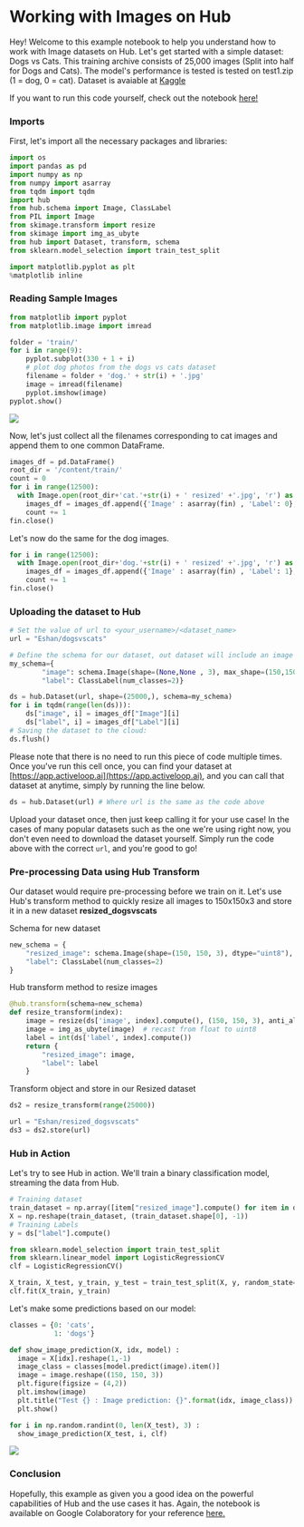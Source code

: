 # Working with Images on Hub
Hey! Welcome to this example notebook to help you understand how to work with Image datasets on Hub. Let's get started with a simple dataset: Dogs vs Cats. This training archive consists of 25,000 images (Split into half for Dogs and Cats). The model's performance is tested is tested on test1.zip (1 = dog, 0 = cat). 
Dataset is avaiable at [Kaggle](https://www.kaggle.com/c/dogs-vs-cats/overview)

If you want to run this code yourself, check out the notebook [here!](https://colab.research.google.com/drive/1hG9sjdgnpqQhXWAFqApXXRx5tqm-UuYY?usp=sharing)

### Imports
First, let's import all the necessary packages and libraries:
```py
import os
import pandas as pd
import numpy as np
from numpy import asarray
from tqdm import tqdm
import hub
from hub.schema import Image, ClassLabel
from PIL import Image
from skimage.transform import resize
from skimage import img_as_ubyte
from hub import Dataset, transform, schema
from sklearn.model_selection import train_test_split

import matplotlib.pyplot as plt
%matplotlib inline
```

### Reading Sample Images
```py
from matplotlib import pyplot
from matplotlib.image import imread

folder = 'train/'
for i in range(9):
	pyplot.subplot(330 + 1 + i)
    # plot dog photos from the dogs vs cats dataset
	filename = folder + 'dog.' + str(i) + '.jpg'
	image = imread(filename)
	pyplot.imshow(image)
pyplot.show()
```
![](/img/working_with_images1.png)


Now, let's just collect all the filenames corresponding to cat images and append them to one common DataFrame.
```py
images_df = pd.DataFrame()
root_dir = '/content/train/'
count = 0
for i in range(12500):
  with Image.open(root_dir+'cat.'+str(i) + ' resized' +'.jpg', 'r') as fin:
    images_df = images_df.append({'Image' : asarray(fin) , 'Label': 0}, ignore_index = True)
    count += 1
fin.close()
```
Let's now do the same for the dog images.
```py
for i in range(12500):
  with Image.open(root_dir+'dog.'+str(i) + ' resized' +'.jpg', 'r') as fin:
    images_df = images_df.append({'Image' : asarray(fin) , 'Label': 1}, ignore_index = True)
    count += 1
fin.close()
```


### Uploading the dataset to Hub
```py
# Set the value of url to <your_username>/<dataset_name>
url = "Eshan/dogsvscats"

# Define the schema for our dataset, out dataset will include an image with a corresponding label
my_schema={
        "image": schema.Image(shape=(None,None , 3), max_shape=(150,150,3), dtype="uint8"),
        "label": ClassLabel(num_classes=2)}

ds = hub.Dataset(url, shape=(25000,), schema=my_schema)
for i in tqdm(range(len(ds))):
    ds["image", i] = images_df["Image"][i]
    ds["label", i] = images_df["Label"][i]
# Saving the dataset to the cloud:
ds.flush()
```
Please note that there is no need to run this piece of code multiple times. Once you've run this cell once, you can find your dataset at [https://app.activeloop.ai](https://app.activeloop.ai), and you can call that dataset at anytime, simply by running the line below.
```py
ds = hub.Dataset(url) # Where url is the same as the code above
```
Upload your dataset once, then just keep calling it for your use case! In the cases of many popular datasets such as the one we're using right now, you don't even need to download the dataset yourself. Simply run the code above with the correct `url`, and you're good to go!

### Pre-processing Data using Hub Transform
Our dataset would require pre-processing before we train on it. Let's use Hub's transform method to quickly resize all images to 150x150x3 and store it in a new dataset **resized_dogsvscats**

Schema for new dataset
```py
new_schema = {
    "resized_image": schema.Image(shape=(150, 150, 3), dtype="uint8"),
    "label": ClassLabel(num_classes=2)
}
```

Hub transform method to resize images
```py
@hub.transform(schema=new_schema)
def resize_transform(index):
    image = resize(ds['image', index].compute(), (150, 150, 3), anti_aliasing=True)
    image = img_as_ubyte(image)  # recast from float to uint8
    label = int(ds['label', index].compute())
    return {
        "resized_image": image,
        "label": label
    }
```

Transform object and store in our Resized dataset
```py
ds2 = resize_transform(range(25000))

url = "Eshan/resized_dogsvscats"
ds3 = ds2.store(url)
```

### Hub in Action
Let's try to see Hub in action. We'll train a binary classification model, streaming the data from Hub. 

```py
# Training dataset
train_dataset = np.array([item["resized_image"].compute() for item in ds3])
X = np.reshape(train_dataset, (train_dataset.shape[0], -1))
# Training Labels
y = ds["label"].compute() 
```
```py
from sklearn.model_selection import train_test_split
from sklearn.linear_model import LogisticRegressionCV
clf = LogisticRegressionCV()

X_train, X_test, y_train, y_test = train_test_split(X, y, random_state=1, test_size=0.2, shuffle=True)
clf.fit(X_train, y_train)
```
Let's make some predictions based on our model:
```py
classes = {0: 'cats',
           1: 'dogs'}

def show_image_prediction(X, idx, model) :
  image = X[idx].reshape(1,-1)
  image_class = classes[model.predict(image).item()]
  image = image.reshape((150, 150, 3))
  plt.figure(figsize = (4,2))
  plt.imshow(image)
  plt.title("Test {} : Image prediction: {}".format(idx, image_class))
  plt.show()

for i in np.random.randint(0, len(X_test), 3) :
  show_image_prediction(X_test, i, clf)
```

![](/img/working_with_images2.png)

### Conclusion
Hopefully, this example as given you a good idea on the powerful capabilities of Hub and the use cases it has. Again, the notebook is available on Google Colaboratory for your reference [here.](https://colab.research.google.com/drive/1hG9sjdgnpqQhXWAFqApXXRx5tqm-UuYY?usp=sharing)